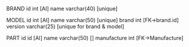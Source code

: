 BRAND
    id          int             [AI]
    name        varchar(40)     [unique]
    
MODEL
    id          int             [AI]
    name        varchar(50)     [unique]
    brand       int             [FK->brand.id]
    version     varchar(25)     [unique for brand & model]

PART
    id          id              [AI]
    name        varchar(50)     []
    manufacture int             [FK->Manufacture]
    
